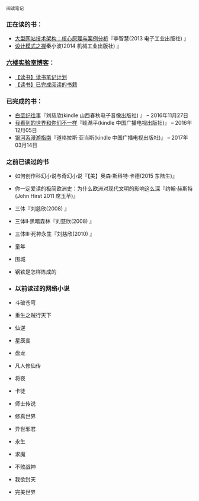 ` 阅读笔记 `

### 正在读的书：
- [大型网站技术架构：核心原理与案例分析](https://github.com/PatrickRoot/Reading-Notes/blob/master/大型网站技术架构.md)『李智慧(2013 电子工业出版社) 』
- [设计模式之禅](https://github.com/PatrickRoot/Reading-Notes/blob/master/设计模式之禅.md)秦小波(2014 机械工业出版社) 』


### [六楼实验室博客](https://blog.sixlab.cn/)：
- [【读书】读书笔记计划](https://blog.sixlab.cn/archives/571)
- [【读书】已完成阅读的书籍](https://blog.sixlab.cn/archives/602)

### 已完成的书：
- [白垩纪往事](https://blog.sixlab.cn/archives/592)『刘慈欣(kindle 山西春秋电子音像出版社) 』 – 2016年11月27日
- [我看到的世界和你们不一样](https://blog.sixlab.cn/archives/590)『眭澔平(kindle 中国广播电视出版社)』 – 2016年12月05日
- [银河系漫游指南](https://blog.sixlab.cn/archives/611)『道格拉斯·亚当斯(kindle 中国广播电视出版社)』 – 2017年03月14日

### 之前已读过的书
- 如何创作科幻小说与奇幻小说『【美】奥森·斯科特·卡德(2015 东陆生)』
- 你一定爱读的极简欧洲史：为什么欧洲对现代文明的影响这么深『约翰·赫斯特(John Hirst 2011 席玉苹)』
- 三体『刘慈欣(2008) 』
- 三体II·黑暗森林『刘慈欣(2008) 』
- 三体III·死神永生『刘慈欣(2010) 』
- 童年
- 围城
- 钢铁是怎样炼成的

- ### 以前读过的网络小说
- 斗破苍穹
- 重生之贼行天下
- 仙逆
- 星辰变
- 盘龙
- 凡人修仙传
- 将夜
- 卡徒
- 师士传说
- 修真世界
- 异世邪君
- 永生
- 求魔
- 不败战神
- 我欲封天
- 完美世界
